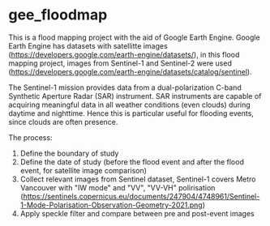 # gee_floodmap
This is a flood mapping project with the aid of Google Earth Engine.
Google Earth Engine has datasets with satellitte images (https://developers.google.com/earth-engine/datasets/), in this flood mapping project, images from Sentinel-1 and Sentinel-2 were used (https://developers.google.com/earth-engine/datasets/catalog/sentinel).

The Sentinel-1 mission provides data from a dual-polarization C-band Synthetic Aperture Radar (SAR) instrument. SAR instruments are capable of acquiring meaningful data in all weather conditions (even clouds) during daytime and nighttime. Hence this is particular useful for flooding events, since clouds are often presence.

The process:
1. Define the boundary of study
2. Define the date of study (before the flood event and after the flood event, for satellite image comparison)
2. Collect relevant images from Sentinel dataset, Sentinel-1 covers Metro Vancouver with "IW mode" and "VV", "VV-VH" polirisation (https://sentinels.copernicus.eu/documents/247904/4748961/Sentinel-1-Mode-Polarisation-Observation-Geometry-2021.png) 
3. Apply speckle filter and compare between pre and post-event images
